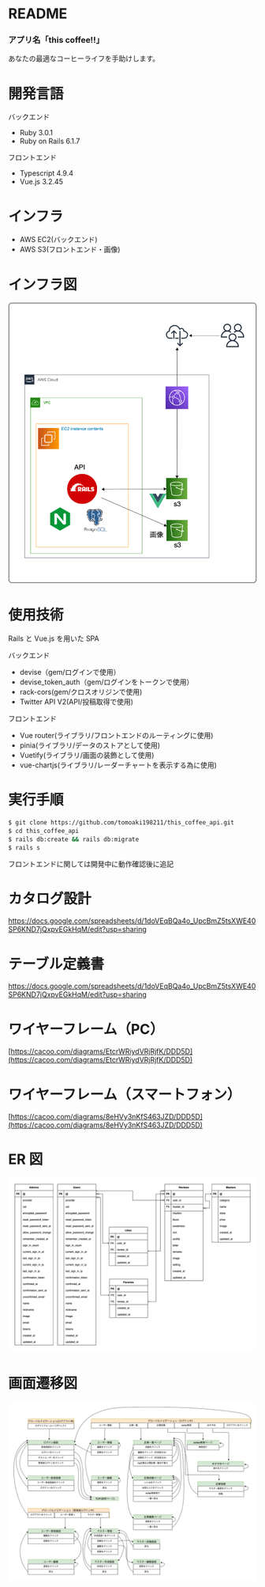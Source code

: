 # README

### アプリ名「this coffee!!」

あなたの最適なコーヒーライフを手助けします。

# 開発言語

バックエンド

- Ruby 3.0.1
- Ruby on Rails 6.1.7

フロントエンド

- Typescript 4.9.4
- Vue.js 3.2.45

# インフラ

- AWS EC2(バックエンド)
- AWS S3(フロントエンド・画像)

# インフラ図

![インフラ構成図](images/infra.png)

# 使用技術

Rails と Vue.js を用いた SPA

バックエンド

- devise（gem/ログインで使用）
- devise_token_auth（gem/ログインをトークンで使用）
- rack-cors(gem/クロスオリジンで使用)
- Twitter API V2(API/投稿取得で使用)

フロントエンド

- Vue router(ライブラリ/フロントエンドのルーティングに使用)
- pinia(ライブラリ/データのストアとして使用)
- Vuetify(ライブラリ/画面の装飾として使用)
- vue-chartjs(ライブラリ/レーダーチャートを表示する為に使用)

# 実行手順

```bash
$ git clone https://github.com/tomoaki198211/this_coffee_api.git
$ cd this_coffee_api
$ rails db:create && rails db:migrate
$ rails s
```

フロントエンドに関しては開発中に動作確認後に追記

# カタログ設計

https://docs.google.com/spreadsheets/d/1doVEqBQa4o_UpcBmZ5tsXWE40SP6KND7jQxpvEGkHqM/edit?usp=sharing

# テーブル定義書

https://docs.google.com/spreadsheets/d/1doVEqBQa4o_UpcBmZ5tsXWE40SP6KND7jQxpvEGkHqM/edit?usp=sharing

# ワイヤーフレーム（PC）

[https://cacoo.com/diagrams/EtcrWRiydVRjRjfK/DDD5D](https://cacoo.com/diagrams/EtcrWRiydVRjRjfK/DDD5D)

# ワイヤーフレーム（スマートフォン）

[https://cacoo.com/diagrams/8eHVy3nKfS463JZD/DDD5D](https://cacoo.com/diagrams/8eHVy3nKfS463JZD/DDD5D)

# ER 図

![ER図](images/er2.png)

# 画面遷移図

![ER図](images/seni2.png)

